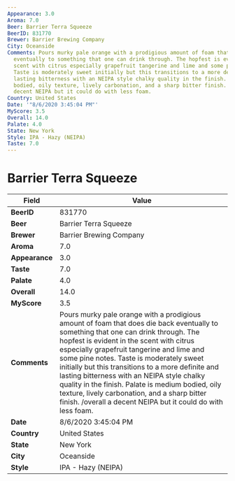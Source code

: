 ```yaml
---
Appearance: 3.0
Aroma: 7.0
Beer: Barrier Terra Squeeze
BeerID: 831770
Brewer: Barrier Brewing Company
City: Oceanside
Comments: Pours murky pale orange with a prodigious amount of foam that does die back
  eventually to something that one can drink through. The hopfest is evident in the
  scent with citrus especially grapefruit tangerine and lime and some pine notes.
  Taste is moderately sweet initially but this transitions to a more definite and
  lasting bitterness with an NEIPA style chalky quality in the finish. Palate is medium
  bodied, oily texture, lively carbonation, and a sharp bitter finish. /overall a
  decent NEIPA but it could do with less foam.
Country: United States
Date: '"8/6/2020 3:45:04 PM"'
MyScore: 3.5
Overall: 14.0
Palate: 4.0
State: New York
Style: IPA - Hazy (NEIPA)
Taste: 7.0
---
```


# Barrier Terra Squeeze

| Field         | Value |
|---------------|-------|
| **BeerID** | 831770 |
| **Beer** | Barrier Terra Squeeze |
| **Brewer** | Barrier Brewing Company |
| **Aroma** | 7.0 |
| **Appearance** | 3.0 |
| **Taste** | 7.0 |
| **Palate** | 4.0 |
| **Overall** | 14.0 |
| **MyScore** | 3.5 |
| **Comments** | Pours murky pale orange with a prodigious amount of foam that does die back eventually to something that one can drink through. The hopfest is evident in the scent with citrus especially grapefruit tangerine and lime and some pine notes. Taste is moderately sweet initially but this transitions to a more definite and lasting bitterness with an NEIPA style chalky quality in the finish. Palate is medium bodied, oily texture, lively carbonation, and a sharp bitter finish. /overall a decent NEIPA but it could do with less foam. |
| **Date** | 8/6/2020 3:45:04 PM |
| **Country** | United States |
| **State** | New York |
| **City** | Oceanside |
| **Style** | IPA - Hazy (NEIPA) |
